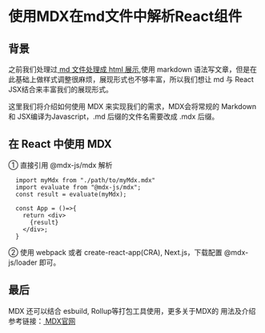 <!--
 * @Date: 2021-12-02 17:41:43
 * @LastEditors: lzj
 * @LastEditTime: 2021-12-02 18:05:49
 * @FilePath: \qianduan.shop\data\blogs\25.md
-->

# 使用MDX在md文件中解析React组件

## 背景

之前我们处理过<a href="https://qianduan.shop/blogs/detail/2"> md 文件处理成 html 展示</a>,使用 markdown 语法写文章，但是在此基础上做样式调整很麻烦，展现形式也不够丰富，所以我们想让 md 与 React JSX结合来丰富我们的展现形式。

这里我们将介绍如何使用 MDX 来实现我们的需求，MDX会将常规的 Markdown 和 JSX编译为Javascript，.md 后缀的文件名需要改成 .mdx 后缀。

## 在 React 中使用 MDX

① 直接引用 @mdx-js/mdx 解析

```
  import myMdx from "./path/to/myMdx.mdx"
  import evaluate from "@mdx-js/mdx";
  const result = evaluate(myMdx);

  const App = ()=>{
    return <div>
      {result}
    </div>;
  }
```

② 使用 webpack 或者 create-react-app(CRA), Next.js，下载配置 @mdx-js/loader 即可。


## 最后 
MDX 还可以结合 esbuild, Rollup等打包工具使用，更多关于MDX的 用法及介绍参考链接：<a href="https://mdxjs.com/docs/getting-started/#quick-start" rel="nofollow"> MDX官网 </a>